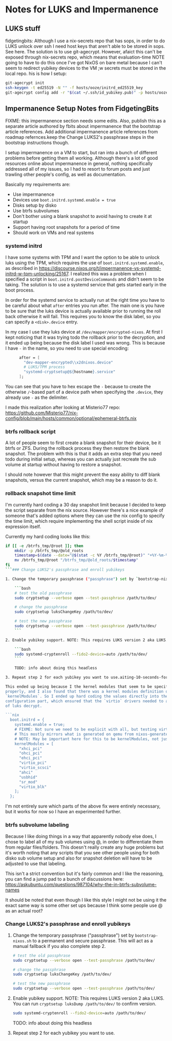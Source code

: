 # Notes for LUKS and Impermanence

## LUKS stuff

fidgetingbits:
Although I use a nix-secrets repo that has sops, in order to do LUKS unlock over ssh I need host keys that aren't
able to be stored in sops. See here. The solution
is to use git-agecrypt. However, afaict this can't be exposed through nix-secrets repo, which means that evaluation-time
NOTE going to have to do this once I've got NixOS on bare metal because I can't seem to redirect yubikey devices to the VM
;w
secrets must be stored in the local repo.
his is how I setup:

```bash
git-agecrypt init
ssh-keygen -t ed25519 -N "" -f hosts/ooze/initrd_ed25519_key
git-agecrypt config add -r "$(cat ~/.ssh/id_yubikey.pub)" -p hosts/ooze/initrd_ed25519_key
```

## Impermanence Setup Notes from FidgetingBits

FIXME: this impermanence section needs some edits. Also, publish this as a separate article authored by fbits about impermanence that the bootstrap article references. Add additional impermanence article references from roadmap refernces.keep the Change LUKS2's passphrase steps in the bootstrap instructions though.

I setup impermanence on a VM to start, but ran into a bunch of different problems before getting them all working.
Although there's a lot of good resources online about impermanence in general, nothing specifically addressed all of my
issues, so I had to resort to forum posts and just trawling other people's config, as well as documentation.

Basically my requirements are:

- Use impermanence
- Devices use `boot.initrd.systemd.enable = true`
- Disks setup by disko
- Use btrfs subvolumes
- Don't bother using a blank snapshot to avoid having to create it at startup
- Support having root snapshots for a period of time
- Should work on VMs and real systems

### systemd initrd

I have some systems with TPM and I want the option to be able to unlock luks using the TPM, which requires the use of
`boot.initrd.systemd.enable`, as described in
https://discourse.nixos.org/t/impermanence-vs-systemd-initrd-w-tpm-unlocking/25167. I realized this was a problem when I
specified a script in `boot.initrd.postDeviceCommands` and didn't seem to be taking. The solution is to use a systemd
service that gets started early in the boot process.

In order for the systemd service to actually run at the right time you have to be careful about what `after` entries you
run after. The main one is you have to be sure that the luks device is actually available prior to running the roll back
otherwise it will fail. This requires you to know the disk label, so you can specify a `<disk>.device` entry.

In my case I use they luks device at `/dev/mapper/encrypted-nixos`. At first I kept noticing that it was trying todo the
rollback prior to the decryption, and it ended up being because the disk label I used was wrong. This is because I have
`-` in the name, so you need to use special encoding:

```nix
      after = [
        "dev-mapper-encrypted\\x2dnixos.device"
        # LUKS/TPM process
        "systemd-cryptsetup@${hostname}.service"
      ];
```

You can see that you have to hex escape the `-` because to create the otherwise `/`-based part of a device path when
specifying the `.device`, they already use `-` as the delimiter.

I made this realization after looking at Misterio77 repo: https://github.com/Misterio77/nix-config/blob/main/hosts/common/optional/ephemeral-btrfs.nix

### btrfs rollback script

A lot of people seem to first create a blank snapshot for their device, be it btrfs or ZFS. During the rollback process
they then restore the blank snapshot. The problem with this is that it adds an extra step that you need todo during
initial setup, whereas you can actually just recreate the sub volume at startup without having to restore a snapshot.

I should note however that this might prevent the easy ability to diff blank snapshots, versus the current snapshot,
which may be a reason to do it.

### rollback snapshot time limit

I'm currently hard coding a 30 day snapshot limit because I decided to keep the script separate from the nix source.
However there's a nice example of someone that's added options where they can use the nix config to specify the time
limit, which require implementing the shell script inside of nix expression itself.

Currently my hard coding looks like this:

```bash
if [[ -e /btrfs_tmp/@root ]]; then
	mkdir -p /btrfs_tmp/@old_roots
	timestamp=$(date --date="@$(stat -c %Y /btrfs_tmp/@root)" "+%Y-%m-%-d_%H:%M:%S")
	mv /btrfs_tmp/@root "/btrfs_tmp/@old_roots/$timestamp"
fi
```### Change LUKS2's passphrase and enroll yubikeys

1. Change the temporary passphrase ("passphrase") set by `bootstrap-nixos.sh` to a permanent and secure passphrase. This will act as a manual fallback if you also complete step 2.

    ```bash
    # test the old passphrase
    sudo cryptsetup --verbose open --test-passphrase /path/to/dev/

    # change the passphrase
    sudo cryptsetup luksChangeKey /path/to/dev/

    # test the new passphrase
    sudo cryptsetup --verbose open --test-passphrase /path/to/dev/
    ```

2. Enable yubikey support. NOTE: This requires LUKS version 2 aka LUKS. You can run `cryptsetup luksDump /path/to/dev/` to confirm version.

    ```bash
    sudo systemd-cryptenroll --fido2-device=auto /path/to/dev/
    ```

    TODO: info about doing this headless

3. Repeat step 2 for each yubikey you want to use.aiting-10-seconds-for-luks-device/33423

This ended up being because I the kernel modules that seem to be specified by hard work configuration weren't applying
properly, and I also found that there was a kernel modules definition of `availableKernelModules` rather than
`kernelModules`. So I ended up hard coding the values directly into the configuration independent of the hardware
configuration part, which ensured that the `virtio` drivers needed to access they qemu disks were available at the time
of luks decrypt.

```nix
  boot.initrd = {
    systemd.enable = true;
    # FIXME: Not sure we need to be explicit with all, but testing virtio due to luks disk errors on qemu
    # This mostly mirrors what is generated on qemu from nixos-generate-config in hardware-configuration.nix
    # NOTE: May be important here for this to be kernelModules, not just availableKernelModules
    kernelModules = [
      "xhci_pci"
      "ohci_pci"
      "ehci_pci"
      "virtio_pci"
      "virtio_scsci"
      "ahci"
      "usbhid"
      "sr_mod"
      "virtio_blk"
    ];
  };
```

I'm not entirely sure which parts of the above fix were entirely necessary, but it works for now so I have an
experimented further.

### btrfs subvolume labeling

Because I like doing things in a way that apparently nobody else does, I chose to label all of my sub volumes using @,
in order to differentiate them from regular files/folders. This doesn't really create any huge problems but it's worth
noting that any scripts that you see other people using for both disko sub volume setup and also for snapshot deletion
will have to be adjusted to use that labeling.

This isn't a strict convention but it's fairly common and I like the reasoning, you can find a jump pad to a bunch of
discussions here: https://askubuntu.com/questions/987104/why-the-in-btrfs-subvolume-names

It should be noted that even though I like this style I might not be using it the exact same way is some other set ups
because I think some people use @ as an actual root?

### Change LUKS2's passphrase and enroll yubikeys

1. Change the temporary passphrase ("passphrase") set by `bootstrap-nixos.sh` to a permanent and secure passphrase. This will act as a manual fallback if you also complete step 2.

    ```bash
    # test the old passphrase
    sudo cryptsetup --verbose open --test-passphrase /path/to/dev/

    # change the passphrase
    sudo cryptsetup luksChangeKey /path/to/dev/

    # test the new passphrase
    sudo cryptsetup --verbose open --test-passphrase /path/to/dev/
    ```

2. Enable yubikey support. NOTE: This requires LUKS version 2 aka LUKS. You can run `cryptsetup luksDump /path/to/dev/` to confirm version.

    ```bash
    sudo systemd-cryptenroll --fido2-device=auto /path/to/dev/
    ```

    TODO: info about doing this headless

3. Repeat step 2 for each yubikey you want to use.
